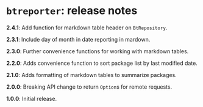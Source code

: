 
# `btreporter`: release notes


**2.4.1**: Add function for markdown table header on `BtRepository`.

**2.3.1**: Include day of month in date reporting in mardown.

**2.3.0**:  Further convenience functions for working with markdown tables.

**2.2.0**:  Adds convenience function to sort package list by last modified date.

**2.1.0**:  Adds formatting of markdown tables to summarize packages.

**2.0.0**: Breaking API change to return `Option`s for remote requests.

**1.0.0**:  Initial release.
